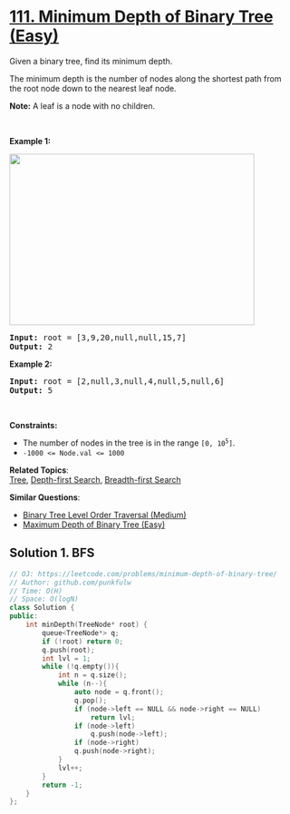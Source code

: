 # [111. Minimum Depth of Binary Tree (Easy)](https://leetcode.com/problems/minimum-depth-of-binary-tree/)

<p>Given a binary tree, find its minimum depth.</p>

<p>The minimum depth is the number of nodes along the shortest path from the root node down to the nearest leaf node.</p>

<p><strong>Note:</strong>&nbsp;A leaf is a node with no children.</p>

<p>&nbsp;</p>
<p><strong>Example 1:</strong></p>
<img alt="" src="https://assets.leetcode.com/uploads/2020/10/12/ex_depth.jpg" style="width: 432px; height: 302px;">
<pre><strong>Input:</strong> root = [3,9,20,null,null,15,7]
<strong>Output:</strong> 2
</pre>

<p><strong>Example 2:</strong></p>

<pre><strong>Input:</strong> root = [2,null,3,null,4,null,5,null,6]
<strong>Output:</strong> 5
</pre>

<p>&nbsp;</p>
<p><strong>Constraints:</strong></p>

<ul>
	<li>The number of nodes in the tree is in the range <code>[0, 10<sup>5</sup>]</code>.</li>
	<li><code>-1000 &lt;= Node.val &lt;= 1000</code></li>
</ul>


**Related Topics**:  
[Tree](https://leetcode.com/tag/tree/), [Depth-first Search](https://leetcode.com/tag/depth-first-search/), [Breadth-first Search](https://leetcode.com/tag/breadth-first-search/)

**Similar Questions**:
* [Binary Tree Level Order Traversal (Medium)](https://leetcode.com/problems/binary-tree-level-order-traversal/)
* [Maximum Depth of Binary Tree (Easy)](https://leetcode.com/problems/maximum-depth-of-binary-tree/)

## Solution 1. BFS

```cpp
// OJ: https://leetcode.com/problems/minimum-depth-of-binary-tree/
// Author: github.com/punkfulw
// Time: O(H)
// Space: O(logN)
class Solution {
public:
    int minDepth(TreeNode* root) {
        queue<TreeNode*> q;
        if (!root) return 0;
        q.push(root);
        int lvl = 1;
        while (!q.empty()){
            int n = q.size();
            while (n--){
                auto node = q.front();
                q.pop();
                if (node->left == NULL && node->right == NULL)
                    return lvl;
                if (node->left)
                    q.push(node->left);
                if (node->right)
                q.push(node->right);
            }
            lvl++;
        }
        return -1;
    }
};
```

